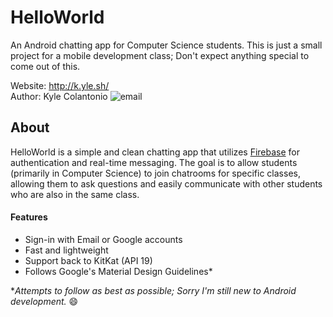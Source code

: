 HelloWorld
==========
An Android chatting app for Computer Science students. This is just a small project for a mobile development class; Don't expect anything special to come out of this.

Website: http://k.yle.sh/  
Author: Kyle Colantonio ![email](http://i.imgur.com/pUOz6mM.png)

About
-----
HelloWorld is a simple and clean chatting app that utilizes [Firebase](https://firebase.google.com/) for authentication and real-time messaging. The goal is to allow students (primarily in Computer Science) to join chatrooms for specific classes, allowing them to ask questions and easily communicate with other students who are also in the same class.

#### Features
* Sign-in with Email or Google accounts
* Fast and lightweight
* Support back to KitKat (API 19)
* Follows Google's Material Design Guidelines*

**Attempts to follow as best as possible; Sorry I'm still new to Android development.* :smile: